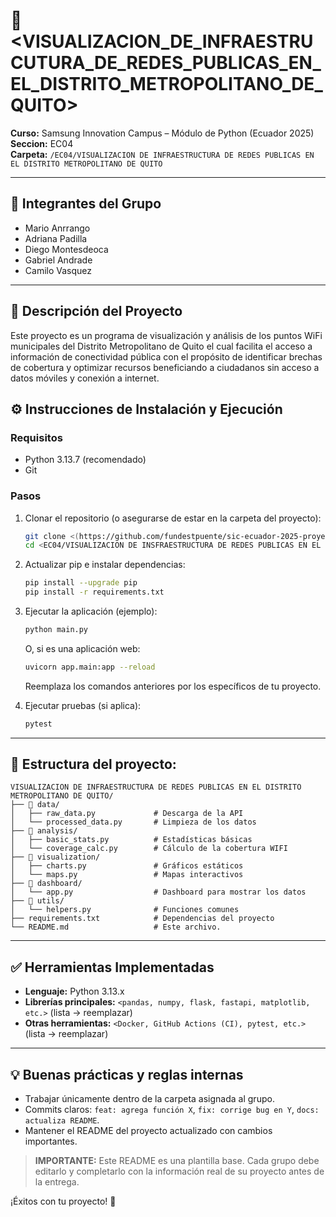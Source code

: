 # 📌 <VISUALIZACION_DE_INFRAESTRUCUTURA_DE_REDES_PUBLICAS_EN_EL_DISTRITO_METROPOLITANO_DE_QUITO>

**Curso:** Samsung Innovation Campus – Módulo de Python (Ecuador 2025)  
**Seccion:** EC04  
**Carpeta:** `/EC04/VISUALIZACION DE INFRAESTRUCTURA DE REDES PUBLICAS EN EL DISTRITO METROPOLITANO DE QUITO`

---

## 👥 Integrantes del Grupo
- Mario Anrrango
- Adriana Padilla
- Diego Montesdeoca
- Gabriel Andrade
- Camilo Vasquez 

---

## 📝 Descripción del Proyecto
Este proyecto es un programa de visualización y análisis de los puntos WiFi municipales del Distrito Metropolitano de Quito el cual facilita el acceso a información de conectividad pública con el propósito de identificar brechas de cobertura y optimizar recursos beneficiando a ciudadanos sin acceso a datos móviles y conexión a internet.

## ⚙️ Instrucciones de Instalación y Ejecución

### Requisitos
- Python 3.13.7 (recomendado)
- Git

### Pasos
1. Clonar el repositorio (o asegurarse de estar en la carpeta del proyecto):
   ```bash
   git clone <(https://github.com/fundestpuente/sic-ecuador-2025-proyectos.git)>
   cd <EC04/VISUALIZACION DE INSFRAESTRUCTURA DE REDES PUBLICAS EN EL DISTRITO METROPOLITANO DE QUITO>   # ej: cd ecuador03/proyecto-01-nombre
   ```

2. Actualizar pip e instalar dependencias:
   ```bash
   pip install --upgrade pip
   pip install -r requirements.txt
   ```

3. Ejecutar la aplicación (ejemplo):
   ```bash
   python main.py
   ```
   O, si es una aplicación web:
   ```bash
   uvicorn app.main:app --reload   
   ```
   Reemplaza los comandos anteriores por los específicos de tu proyecto.

4. Ejecutar pruebas (si aplica):
   ```bash
   pytest
   ```

---

## 📂 Estructura del proyecto:
```
VISUALIZACION DE INFRAESTRUCTURA DE REDES PUBLICAS EN EL DISTRITO METROPOLITANO DE QUITO/
├── 📂 data/
│   ├── raw_data.py             # Descarga de la API
│   └── processed_data.py       # Limpieza de los datos
├── 📂 analysis/                   
│   ├── basic_stats.py          # Estadísticas básicas
│   └── coverage_calc.py        # Cálculo de la cobertura WIFI
├── 📂 visualization/                   
│   ├── charts.py               # Gráficos estáticos
│   └── maps.py                 # Mapas interactivos
├── 📂 dashboard/                   
│   └── app.py                  # Dashboard para mostrar los datos
├── 📂 utils/                   
│   └── helpers.py              # Funciones comunes
├── requirements.txt            # Dependencias del proyecto
└── README.md                   # Este archivo.
```

---

## ✅ Herramientas Implementadas
- **Lenguaje:** Python 3.13.x
- **Librerías principales:** `<pandas, numpy, flask, fastapi, matplotlib, etc.>` (lista → reemplazar)
- **Otras herramientas:** `<Docker, GitHub Actions (CI), pytest, etc.>` (lista → reemplazar)

---

## 💡 Buenas prácticas y reglas internas
- Trabajar únicamente dentro de la carpeta asignada al grupo.
- Commits claros: `feat: agrega función X`, `fix: corrige bug en Y`, `docs: actualiza README`.
- Mantener el README del proyecto actualizado con cambios importantes.


> **IMPORTANTE:** Este README es una plantilla base. Cada grupo debe editarlo y completarlo con la información real de su proyecto antes de la entrega.

¡Éxitos con tu proyecto! 🚀
